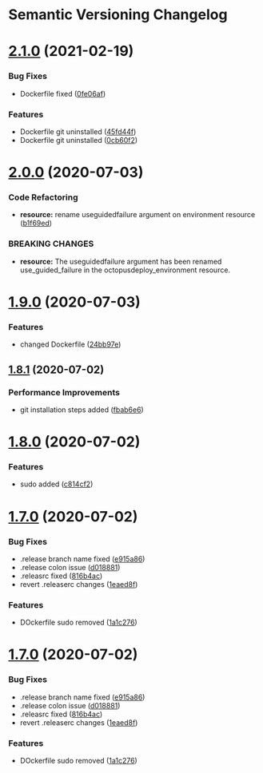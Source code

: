 # Semantic Versioning Changelog

# [2.1.0](https://github.com/shitiz-dev/qait/compare/v2.0.0...v2.1.0) (2021-02-19)


### Bug Fixes

* Dockerfile fixed ([0fe06af](https://github.com/shitiz-dev/qait/commit/0fe06aff2f9382bcfa6b8c78d70b8c4df411e548))


### Features

* Dockerfile git uninstalled ([45fd44f](https://github.com/shitiz-dev/qait/commit/45fd44f5980e830ae1a0a86105b7136f09a2990e))
* Dockerfile git uninstalled ([0cb60f2](https://github.com/shitiz-dev/qait/commit/0cb60f22e5a613a603437a4ace885bb8d87db308))

# [2.0.0](https://github.com/mohdadilqa/qainfotech/compare/v1.9.0...v2.0.0) (2020-07-03)


### Code Refactoring

* **resource:** rename useguidedfailure argument on environment resource ([b1f69ed](https://github.com/mohdadilqa/qainfotech/commit/b1f69ed39ed60ea14890b3db34a20a29faa5cb15))


### BREAKING CHANGES

* **resource:** The useguidedfailure argument has been renamed use_guided_failure in the octopusdeploy_environment resource.

# [1.9.0](https://github.com/mohdadilqa/qainfotech/compare/v1.8.1...v1.9.0) (2020-07-03)


### Features

* changed Dockerfile ([24bb97e](https://github.com/mohdadilqa/qainfotech/commit/24bb97ede09d65d011795f4d93db67175012d5bd))

## [1.8.1](https://github.com/mohdadilqa/qainfotech/compare/v1.8.0...v1.8.1) (2020-07-02)


### Performance Improvements

* git installation steps added ([fbab6e6](https://github.com/mohdadilqa/qainfotech/commit/fbab6e681d21530b393f1c1ff0ca173fac0404a5))

# [1.8.0](https://github.com/mohdadilqa/qainfotech/compare/v1.7.0...v1.8.0) (2020-07-02)


### Features

* sudo added ([c814cf2](https://github.com/mohdadilqa/qainfotech/commit/c814cf2a38a2e64c3a5b3e48046d48306d8942e8))

# [1.7.0](https://github.com/mohdadilqa/qainfotech/compare/v1.6.0...v1.7.0) (2020-07-02)


### Bug Fixes

* .release branch name fixed ([e915a86](https://github.com/mohdadilqa/qainfotech/commit/e915a86fd455b69101ca815c317ad9cc21875233))
* .release colon issue ([d018881](https://github.com/mohdadilqa/qainfotech/commit/d018881d86a714edea53ffe8d3aeb5c2b6c42abf))
* .releasrc fixed ([816b4ac](https://github.com/mohdadilqa/qainfotech/commit/816b4ac05052c0bea9daebd0f30f6527fe30147d))
* revert .releaserc changes ([1eaed8f](https://github.com/mohdadilqa/qainfotech/commit/1eaed8fb4bb187df07834f1082919ff076d4b496))


### Features

* DOckerfile sudo removed ([1a1c276](https://github.com/mohdadilqa/qainfotech/commit/1a1c276b43b158ae9fa670987760a026b0d6d96c))

# [1.7.0](https://github.com/mohdadilqa/qainfotech/compare/v1.6.0...v1.7.0) (2020-07-02)


### Bug Fixes

* .release branch name fixed ([e915a86](https://github.com/mohdadilqa/qainfotech/commit/e915a86fd455b69101ca815c317ad9cc21875233))
* .release colon issue ([d018881](https://github.com/mohdadilqa/qainfotech/commit/d018881d86a714edea53ffe8d3aeb5c2b6c42abf))
* .releasrc fixed ([816b4ac](https://github.com/mohdadilqa/qainfotech/commit/816b4ac05052c0bea9daebd0f30f6527fe30147d))
* revert .releaserc changes ([1eaed8f](https://github.com/mohdadilqa/qainfotech/commit/1eaed8fb4bb187df07834f1082919ff076d4b496))


### Features

* DOckerfile sudo removed ([1a1c276](https://github.com/mohdadilqa/qainfotech/commit/1a1c276b43b158ae9fa670987760a026b0d6d96c))
